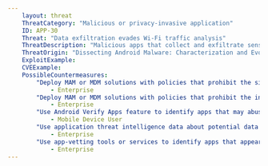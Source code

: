 ```yaml
---
    layout: threat
    ThreatCategory: "Malicious or privacy-invasive application"
    ID: APP-30
    Threat: "Data exfiltration evades Wi-Fi traffic analysis"
    ThreatDescription: "Malicious apps that collect and exfiltrate sensitive data have multiple communication channels available. In addition to using encryption, steganography, or other obfuscation techniques over an inspected Wi-Fi connection, apps may exfiltrate data over a cellular connection, which cannot be directly analyzed using an enterprise network security mechanism. While requiring a receiver with proximity to the device, apps can also potentially exfiltrate data over Bluetooth or NFC connections. Common use of these channels are interfaces to device peripherals or short-range data transfers, making these channels less likely to be monitored by enterprise security mechanisms."
    ThreatOrigin: "Dissecting Android Malware: Characterization and Evolution [^85]"
    ExploitExample:
    CVEExample:
    PossibleCountermeasures:
        "Deploy MAM or MDM solutions with policies that prohibit the side-loading of apps, which may bypass security checks on the app.":
            - Enterprise
        "Deploy MAM or MDM solutions with policies that prohibit the installation of apps from 3rd party (unofficial) app stores.":
            - Enterprise
        "Use Android Verify Apps feature to identify apps that may abuse communication channels to exfiltrate data.":
            - Mobile Device User
        "Use application threat intelligence data about potential data exfiltration risks associated with apps installed on COPE or BYOD devices":
            - Enterprise
        "Use app-vetting tools or services to identify apps that appear to exfiltrate data.":
            - Enterprise
---
```

